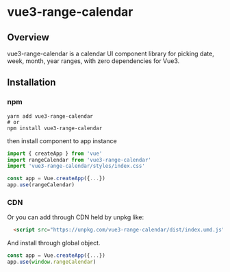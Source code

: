 # vue3-range-calendar

## Overview
vue3-range-calendar is a calendar UI component library for picking date, week, month, year ranges, with zero dependencies for Vue3.

## Installation

### npm

```shell
yarn add vue3-range-calendar
# or
npm install vue3-range-calendar
```

then install component to app instance

```JavaScript
import { createApp } from 'vue'
import rangeCalendar from 'vue3-range-calendar'
import 'vue3-range-calendar/styles/index.css'

const app = Vue.createApp({...})
app.use(rangeCalendar)
```

### CDN
Or you can add through CDN held by unpkg like:
```HTML
  <script src="https://unpkg.com/vue3-range-calendar/dist/index.umd.js"></script>
```

And install through global object.

```JavaScript
const app = Vue.createApp({...})
app.use(window.rangeCalendar)
```